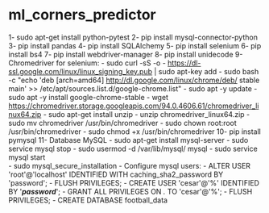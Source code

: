# ml_corners_predictor


1- sudo apt-get install python-pytest 
2- pip install mysql-connector-python
3- pip install pandas
4- pip install SQLAlchemy
5- pip install selenium
6- pip install bs4
7- pip install webdriver-manager
8- pip install unidecode
9- Chromedriver for selenium:
    - sudo curl -sS -o - https://dl-ssl.google.com/linux/linux_signing_key.pub | sudo apt-key add 
    - sudo bash -c "echo 'deb [arch=amd64] http://dl.google.com/linux/chrome/deb/ stable main' >> /etc/apt/sources.list.d/google-chrome.list" 
    - sudo apt -y update 
    - sudo apt -y install google-chrome-stable 
    - wget https://chromedriver.storage.googleapis.com/94.0.4606.61/chromedriver_linux64.zip
    - sudo apt-get install unzip
    - unzip chromedriver_linux64.zip 
    - sudo mv chromedriver /usr/bin/chromedriver 
    - sudo chown root:root /usr/bin/chromedriver 
    - sudo chmod +x /usr/bin/chromedriver
10- pip install pymysql
11- Database MySQL
    - sudo apt-get install mysql-server
    - sudo service mysql stop
    - sudo usermod -d /var/lib/mysql/ mysql
    - sudo service mysql start    
    - sudo mysql_secure_installation
    - Configure mysql users:
        - ALTER USER 'root'@'localhost' IDENTIFIED WITH caching_sha2_password BY 'password';
        - FLUSH PRIVILEGES;
        - CREATE USER 'cesar'@'%' IDENTIFIED BY '***password***';
        - GRANT ALL PRIVILEGES ON *.* TO 'cesar'@'%';
        - FLUSH PRIVILEGES;
        - CREATE DATABASE football_data
